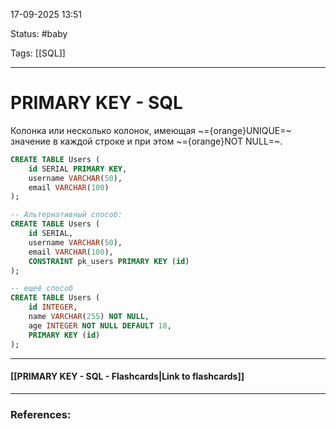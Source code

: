 
17-09-2025 13:51

Status: #baby 

Tags: [[SQL]]

---
# PRIMARY KEY - SQL

Колонка или несколько колонок, имеющая ~={orange}UNIQUE=~ значение в каждой строке и при этом ~={orange}NOT NULL=~.

```sql
CREATE TABLE Users (
    id SERIAL PRIMARY KEY,
    username VARCHAR(50),
    email VARCHAR(100)
);

-- Альтернативный способ:
CREATE TABLE Users (
    id SERIAL,
    username VARCHAR(50),
    email VARCHAR(100),
    CONSTRAINT pk_users PRIMARY KEY (id)
);

-- ещеё способ
CREATE TABLE Users (
    id INTEGER,
    name VARCHAR(255) NOT NULL,
    age INTEGER NOT NULL DEFAULT 18,
    PRIMARY KEY (id)
);
```



----
#### [[PRIMARY KEY - SQL - Flashcards|Link to flashcards]]



---
### References:

